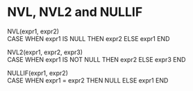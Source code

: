 # NVL, NVL2 and NULLIF

NVL(expr1, expr2)  
CASE WHEN expr1 IS NULL THEN expr2 ELSE expr1 END

NVL2(expr1, expr2, expr3)  
CASE WHEN expr1 IS NOT NULL THEN expr2 ELSE expr3 END 

NULLIF(expr1, expr2)  
CASE WHEN expr1 = expr2 THEN NULL ELSE expr1 END
